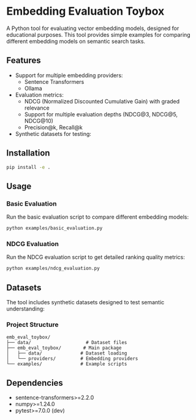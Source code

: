 # Embedding Evaluation Toybox

A Python tool for evaluating vector embedding models, designed for educational purposes. This tool provides simple examples for comparing different embedding models on semantic search tasks.

## Features

- Support for multiple embedding providers:
  - Sentence Transformers
  - Ollama
- Evaluation metrics:
  - NDCG (Normalized Discounted Cumulative Gain) with graded relevance
  - Support for multiple evaluation depths (NDCG@3, NDCG@5, NDCG@10)
  - Precision@k, Recall@k
- Synthetic datasets for testing:

## Installation

```bash
pip install -e .
```

## Usage

### Basic Evaluation

Run the basic evaluation script to compare different embedding models:

```bash
python examples/basic_evaluation.py
```

### NDCG Evaluation

Run the NDCG evaluation script to get detailed ranking quality metrics:

```bash
python examples/ndcg_evaluation.py
```

## Datasets

The tool includes synthetic datasets designed to test semantic understanding:

### Project Structure

```
emb_eval_toybox/
├── data/                    # Dataset files
├── emb_eval_toybox/        # Main package
│   ├── data/              # Dataset loading
│   └── providers/         # Embedding providers
└── examples/              # Example scripts
```

## Dependencies

- sentence-transformers>=2.2.0
- numpy>=1.24.0
- pytest>=7.0.0 (dev)
